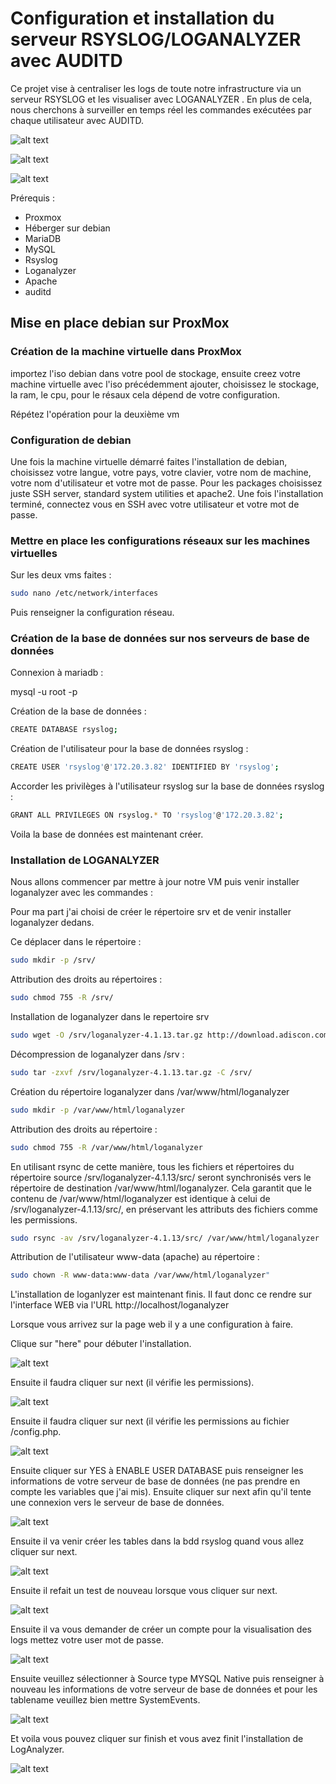 # Configuration et installation du serveur RSYSLOG/LOGANALYZER avec AUDITD


Ce projet vise à centraliser les logs de toute notre infrastructure via un serveur RSYSLOG et les visualiser avec LOGANALYZER . En plus de cela, nous cherchons à surveiller en temps réel les commandes exécutées par chaque utilisateur avec AUDITD.

![alt text](image.png)


![alt text](image-1.png)


![alt text](image-2.png)

Prérequis :
- Proxmox
- Héberger sur debian
- MariaDB
- MySQL
- Rsyslog
- Loganalyzer
- Apache
- auditd

## Mise en place debian sur ProxMox

### Création de la machine virtuelle dans ProxMox

importez l'iso debian dans votre pool de stockage, ensuite creez votre machine virtuelle avec l'iso précédemment ajouter, choisissez le stockage, la ram, le cpu, pour le résaux cela dépend de votre configuration.

Répétez l'opération pour la deuxième vm

### Configuration de debian

Une fois la machine virtuelle démarré faites l'installation de debian, choisissez votre langue, votre pays, votre clavier, votre nom de machine, votre nom d'utilisateur et votre mot de passe. Pour les packages choisissez juste SSH server, standard system utilities et apache2.
Une fois l'installation terminé, connectez vous en SSH avec votre utilisateur et votre mot de passe.


### Mettre en place les configurations réseaux sur les machines virtuelles

Sur les deux vms faites : 

```bash
sudo nano /etc/network/interfaces
```
Puis renseigner la configuration réseau.


### Création de la base de données sur nos serveurs de base de données

Connexion à mariadb : 

mysql -u root -p

Création de la base de données :

```bash
CREATE DATABASE rsyslog;

```
Création de l'utilisateur pour la base de données rsyslog :

```bash
CREATE USER 'rsyslog'@'172.20.3.82' IDENTIFIED BY 'rsyslog';

```
Accorder les privilèges à l'utilisateur rsyslog sur la base de données rsyslog : 
```bash
GRANT ALL PRIVILEGES ON rsyslog.* TO 'rsyslog'@'172.20.3.82';
```

Voila la base de données est maintenant créer.


### Installation de LOGANALYZER

Nous allons commencer par mettre à jour notre VM puis venir installer loganalyzer avec les commandes :

Pour ma part j'ai choisi de créer le répertoire srv et de venir installer loganalyzer dedans. 

Ce déplacer dans le répertoire : 

```bash
sudo mkdir -p /srv/ 
```
Attribution des droits au répertoires : 

```bash
sudo chmod 755 -R /srv/ 
```
Installation de loganalyzer dans le repertoire srv

```bash
sudo wget -O /srv/loganalyzer-4.1.13.tar.gz http://download.adiscon.com/loganalyzer/loganalyzer-4.1.13.tar.gz 
```
Décompression de loganalyzer dans /srv : 

```bash
sudo tar -zxvf /srv/loganalyzer-4.1.13.tar.gz -C /srv/ 
```
Création du répertoire loganalyzer dans /var/www/html/loganalyzer

```bash
sudo mkdir -p /var/www/html/loganalyzer 
```
Attribution des droits au répertoire :

```bash
sudo chmod 755 -R /var/www/html/loganalyzer 
```
En utilisant rsync de cette manière, tous les fichiers et répertoires du répertoire source /srv/loganalyzer-4.1.13/src/ seront synchronisés vers le répertoire de destination /var/www/html/loganalyzer. Cela garantit que le contenu de /var/www/html/loganalyzer est identique à celui de /srv/loganalyzer-4.1.13/src/, en préservant les attributs des fichiers comme les permissions.

```bash
sudo rsync -av /srv/loganalyzer-4.1.13/src/ /var/www/html/loganalyzer 
```

Attribution de l'utilisateur www-data (apache) au répertoire :

```bash
sudo chown -R www-data:www-data /var/www/html/loganalyzer"
```

L'installation de loganlyzer est maintenant finis. Il faut donc ce rendre sur l'interface WEB via l'URL http://localhost/loganalyzer

Lorsque vous arrivez sur la page web il y a une configuration à faire.

Clique sur "here" pour débuter l'installation.

![alt text](image-3.png)

Ensuite il faudra cliquer sur next (il vérifie les permissions).


![alt text](image-4.png)

Ensuite il faudra cliquer sur next (il vérifie les permissions au fichier /config.php.

![alt text](image-5.png)

Ensuite cliquer sur YES à ENABLE USER DATABASE puis renseigner les informations de votre serveur de base de données (ne pas prendre en compte les variables que j'ai mis). Ensuite cliquer sur next afin qu'il tente une connexion vers le serveur de base de données.

![alt text](image-6.png)


Ensuite il va venir créer les tables dans la bdd rsyslog quand vous allez cliquer sur next.

![alt text](image-7.png)

Ensuite il refait un test de nouveau lorsque vous cliquer sur next. 

![alt text](image-8.png)

Ensuite il va vous demander de créer un compte pour la visualisation des logs mettez votre user mot de passe.

![alt text](image-9.png)

Ensuite veuillez sélectionner à Source type MYSQL Native puis renseigner à nouveau les informations de votre serveur de base de données et pour les tablename veuillez bien mettre SystemEvents.

![alt text](image-10.png)

Et voila vous pouvez cliquer sur finish et vous avez finit l'installation de LogAnalyzer.

![alt text](image-11.png)

<!-- ![result](image-12.png) -->


